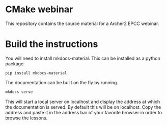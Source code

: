 # CMake webinar

This repository contains the source material for a Archer2 EPCC webinar.

# Build the instructions

You will need to install mkdocs-material. This can be installed as a python package

```
pip install mkdocs-material
```

The documentation can be built on the fly by running

```bash
mkdocs serve
```

This will start a local server on localhost and display the address at which the documentation is served. By default this will be on localhost. Copy the address and paste it in the address bar of your favorite browser in order to browse the lessons.